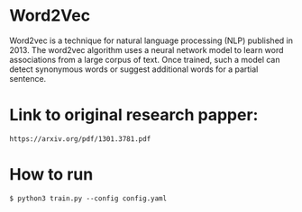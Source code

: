 # Word2Vec
   Word2vec is a technique for natural language processing (NLP) published in 2013. The word2vec algorithm uses a neural network model to learn word associations from a large corpus of text. Once trained, such a model can detect synonymous words or suggest additional words for a partial sentence.

# Link to original research papper:

    https://arxiv.org/pdf/1301.3781.pdf

# How to run 

    $ python3 train.py --config config.yaml


